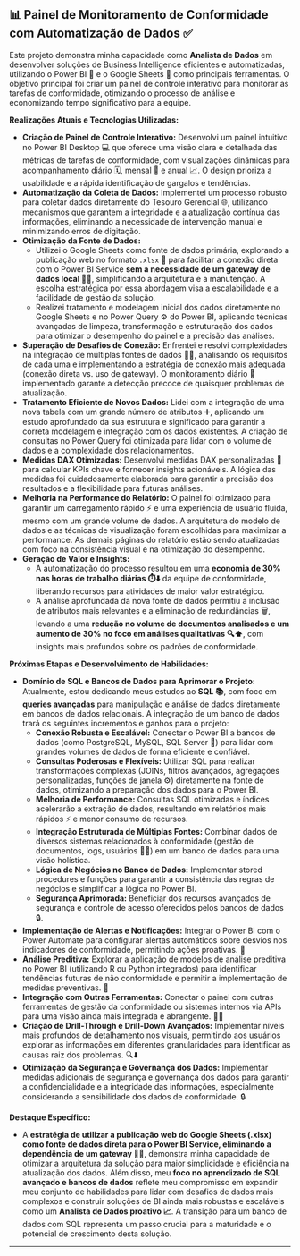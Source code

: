 ## 📊 Painel de Monitoramento de Conformidade com Automatização de Dados ✅

Este projeto demonstra minha capacidade como **Analista de Dados** em desenvolver soluções de Business Intelligence eficientes e automatizadas, utilizando o Power BI 🚀 e o Google Sheets 📝 como principais ferramentas. O objetivo principal foi criar um painel de controle interativo para monitorar as tarefas de conformidade, otimizando o processo de análise e economizando tempo significativo para a equipe.

**Realizações Atuais e Tecnologias Utilizadas:**

* **Criação de Painel de Controle Interativo:** Desenvolvi um painel intuitivo no Power BI Desktop 💻 que oferece uma visão clara e detalhada das métricas de tarefas de conformidade, com visualizações dinâmicas para acompanhamento diário 🗓️, mensal 📅 e anual 📈. O design prioriza a usabilidade e a rápida identificação de gargalos e tendências.
* **Automatização da Coleta de Dados:** Implementei um processo robusto para coletar dados diretamente do Tesouro Gerencial 🌐, utilizando mecanismos que garantem a integridade e a atualização contínua das informações, eliminando a necessidade de intervenção manual e minimizando erros de digitação.
* **Otimização da Fonte de Dados:**
    * Utilizei o Google Sheets como fonte de dados primária, explorando a publicação web no formato `.xlsx` 🔗 para facilitar a conexão direta com o Power BI Service **sem a necessidade de um gateway de dados local 🚪🚫**, simplificando a arquitetura e a manutenção. A escolha estratégica por essa abordagem visa a escalabilidade e a facilidade de gestão da solução.
    * Realizei tratamento e modelagem inicial dos dados diretamente no Google Sheets e no Power Query ⚙️ do Power BI, aplicando técnicas avançadas de limpeza, transformação e estruturação dos dados para otimizar o desempenho do painel e a precisão das análises.
* **Superação de Desafios de Conexão:** Enfrentei e resolvi complexidades na integração de múltiplas fontes de dados 🔗🔗, analisando os requisitos de cada uma e implementando a estratégia de conexão mais adequada (conexão direta vs. uso de gateway). O monitoramento diário 👀 implementado garante a detecção precoce de quaisquer problemas de atualização.
* **Tratamento Eficiente de Novos Dados:** Lidei com a integração de uma nova tabela com um grande número de atributos ➕, aplicando um estudo aprofundado da sua estrutura e significado para garantir a correta modelagem e integração com os dados existentes. A criação de consultas no Power Query foi otimizada para lidar com o volume de dados e a complexidade dos relacionamentos.
* **Medidas DAX Otimizadas:** Desenvolvi medidas DAX personalizadas 🧮 para calcular KPIs chave e fornecer insights acionáveis. A lógica das medidas foi cuidadosamente elaborada para garantir a precisão dos resultados e a flexibilidade para futuras análises.
* **Melhoria na Performance do Relatório:** O painel foi otimizado para garantir um carregamento rápido ⚡ e uma experiência de usuário fluida, mesmo com um grande volume de dados. A arquitetura do modelo de dados e as técnicas de visualização foram escolhidas para maximizar a performance. As demais páginas do relatório estão sendo atualizadas com foco na consistência visual e na otimização do desempenho.
* **Geração de Valor e Insights:**
    * A automatização do processo resultou em uma **economia de 30% nas horas de trabalho diárias ⏱️⬇️** da equipe de conformidade, liberando recursos para atividades de maior valor estratégico.
    * A análise aprofundada da nova fonte de dados permitiu a inclusão de atributos mais relevantes e a eliminação de redundâncias 🗑️, levando a uma **redução no volume de documentos analisados e um aumento de 30% no foco em análises qualitativas 🔍⬆️**, com insights mais profundos sobre os padrões de conformidade.

**Próximas Etapas e Desenvolvimento de Habilidades:**

* **Domínio de SQL e Bancos de Dados para Aprimorar o Projeto:** Atualmente, estou dedicando meus estudos ao **SQL 📚**, com foco em **queries avançadas** para manipulação e análise de dados diretamente em bancos de dados relacionais. A integração de um banco de dados trará os seguintes incrementos e ganhos para o projeto:
    * **Conexão Robusta e Escalável:** Conectar o Power BI a bancos de dados (como PostgreSQL, MySQL, SQL Server 💾) para lidar com grandes volumes de dados de forma eficiente e confiável.
    * **Consultas Poderosas e Flexíveis:** Utilizar SQL para realizar transformações complexas (JOINs, filtros avançados, agregações personalizadas, funções de janela ⚙️) diretamente na fonte de dados, otimizando a preparação dos dados para o Power BI.
    * **Melhoria de Performance:** Consultas SQL otimizadas e índices acelerarão a extração de dados, resultando em relatórios mais rápidos ⚡ e menor consumo de recursos.
    * **Integração Estruturada de Múltiplas Fontes:** Combinar dados de diversos sistemas relacionados à conformidade (gestão de documentos, logs, usuários 🔗🔗) em um banco de dados para uma visão holística.
    * **Lógica de Negócios no Banco de Dados:** Implementar stored procedures e funções para garantir a consistência das regras de negócios e simplificar a lógica no Power BI.
    * **Segurança Aprimorada:** Beneficiar dos recursos avançados de segurança e controle de acesso oferecidos pelos bancos de dados 🔒.
* **Implementação de Alertas e Notificações:** Integrar o Power BI com o Power Automate para configurar alertas automáticos sobre desvios nos indicadores de conformidade, permitindo ações proativas. 🔔
* **Análise Preditiva:** Explorar a aplicação de modelos de análise preditiva no Power BI (utilizando R ou Python integrados) para identificar tendências futuras de não conformidade e permitir a implementação de medidas preventivas. 🔮
* **Integração com Outras Ferramentas:** Conectar o painel com outras ferramentas de gestão da conformidade ou sistemas internos via APIs para uma visão ainda mais integrada e abrangente. 🔗🔗
* **Criação de Drill-Through e Drill-Down Avançados:** Implementar níveis mais profundos de detalhamento nos visuais, permitindo aos usuários explorar as informações em diferentes granularidades para identificar as causas raiz dos problemas. 🔍⬇️
* **Otimização da Segurança e Governança dos Dados:** Implementar medidas adicionais de segurança e governança dos dados para garantir a confidencialidade e a integridade das informações, especialmente considerando a sensibilidade dos dados de conformidade. 🔒

**Destaque Específico:**

* A **estratégia de utilizar a publicação web do Google Sheets (.xlsx) como fonte de dados direta para o Power BI Service, eliminando a dependência de um gateway 🚪🚫**, demonstra minha capacidade de otimizar a arquitetura da solução para maior simplicidade e eficiência na atualização dos dados. Além disso, meu **foco no aprendizado de SQL avançado e bancos de dados** reflete meu compromisso em expandir meu conjunto de habilidades para lidar com desafios de dados mais complexos e construir soluções de BI ainda mais robustas e escaláveis como um **Analista de Dados proativo 📈**. A transição para um banco de dados com SQL representa um passo crucial para a maturidade e o potencial de crescimento desta solução.

---
